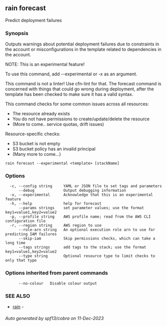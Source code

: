 ## rain forecast

Predict deployment failures

### Synopsis

Outputs warnings about potential deployment failures due to constraints in 
the account or misconfigurations in the template related to dependencies in 
the account.

NOTE: This is an experimental feature!

To use this command, add --experimental or -x as an argument.

This command is not a linter! Use cfn-lint for that. The forecast command 
is concerned with things that could go wrong during deployment, after the 
template has been checked to make sure it has a valid syntax.

This command checks for some common issues across all resources:

- The resource already exists
- You do not have permissions to create/update/delete the resource
- (More to come.. service quotas, drift issues)

Resource-specific checks:

- S3 bucket is not empty
- S3 bucket policy has an invalid principal
- (Many more to come...)


```
rain forecast --experimental <template> [stackName]
```

### Options

```
  -c, --config string     YAML or JSON file to set tags and parameters
      --debug             Output debugging information
  -x, --experimental      Acknowledge that this is an experimental feature
  -h, --help              help for forecast
      --params strings    set parameter values; use the format key1=value1,key2=value2
  -p, --profile string    AWS profile name; read from the AWS CLI configuration file
  -r, --region string     AWS region to use
      --role-arn string   An optional execution role arn to use for predicting IAM failures
      --skip-iam          Skip permissions checks, which can take a long time
      --tags strings      add tags to the stack; use the format key1=value1,key2=value2
      --type string       Optional resource type to limit checks to only that type
```

### Options inherited from parent commands

```
      --no-colour   Disable colour output
```

### SEE ALSO

* [rain](index.md)	 - 

###### Auto generated by spf13/cobra on 11-Dec-2023
